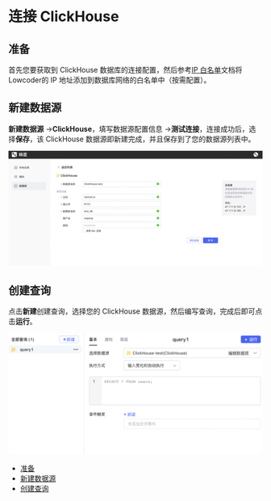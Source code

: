# 连接 ClickHouse

## 准备

首先您要获取到 ClickHouse 数据库的连接配置，然后参考[IP 白名单](https://majiang.co/docs/ip-allowlist)文档将Lowcoder的 IP 地址添加到数据库网络的白名单中（按需配置）。

## 新建数据源

**新建数据源** -> ​**ClickHouse**​，填写数据源配置信息 -> ​**测试连接**​，连接成功后，选择​**保存**​，该 ClickHouse 数据源即新建完成，并且保存到了您的数据源列表中。

​![](assets/1-20231002172949-ciot8vb.png)​

## 创建查询

点击**新建**创建查询，选择您的 ClickHouse 数据源，然后编写查询，完成后即可点击​**运行**​。

​![](assets/2-20231002172949-5krrpuk.png)​

* [准备](https://majiang.co/docs/database/clickhouse#%E5%87%86%E5%A4%87)
* [新建数据源](https://majiang.co/docs/database/clickhouse#%E6%96%B0%E5%BB%BA%E6%95%B0%E6%8D%AE%E6%BA%90)
* [创建查询](https://majiang.co/docs/database/clickhouse#%E5%88%9B%E5%BB%BA%E6%9F%A5%E8%AF%A2)
